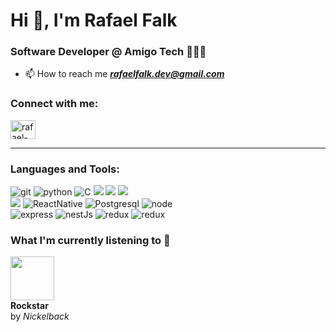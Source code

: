 <h1 align="left">Hi 👋, I'm Rafael Falk</h1>



<h3 align="left">Software Developer @ Amigo Tech 👨🏻‍💻</h3>

- 📫 How to reach me <b><i>rafaelfalk.dev@gmail.com</i></b>


<h3 align="left">Connect with me:</h3>
<p align="left">
<a href="https://linkedin.com/in/rafael-falk" target="_blank"><img align="center" src="https://raw.githubusercontent.com/rahuldkjain/github-profile-readme-generator/master/src/images/icons/Social/linked-in-alt.svg" alt="rafael-falk" height="30" width="40" /></a>
</p>
<hr>

<h3 align="left">Languages and Tools:</h3>
<div align="left">
<img src="https://img.shields.io/badge/git-%23F05033.svg?style=for-the-badge&logo=git&logoColor=white" alt="git"/>  
<img src="https://img.shields.io/badge/python-3670A0?style=for-the-badge&logo=python&logoColor=ffdd54" alt="python"/>   
<img src="https://img.shields.io/badge/c-%2300599C.svg?style=for-the-badge&logo=c&logoColor=white" alt="C"/>
<img src="https://img.shields.io/badge/javascript-%23323330.svg?style=for-the-badge&logo=javascript&logoColor=%23F7DF1E" atl="Javascript"/>
<img src="https://img.shields.io/badge/react-%2320232a.svg?style=for-the-badge&logo=react&logoColor=%2361DAFB" atl="React"/>
<img src="https://img.shields.io/badge/mysql-%2300f.svg?style=for-the-badge&logo=mysql&logoColor=white" atl="MySQL"/></br>
<img src="https://img.shields.io/badge/spring-%236DB33F.svg?style=for-the-badge&logo=spring&logoColor=white" atl="Spring"/>
<img src="https://img.shields.io/badge/React_Native-20232A?style=for-the-badge&logo=react&logoColor=61DAFB" alt="ReactNative"/>
<img src="https://img.shields.io/badge/PostgreSQL-000?style=for-the-badge&logo=postgresql" alt="Postgresql"/>
<img src="https://img.shields.io/badge/node.js-6DA55F?style=for-the-badge&logo=node.js&logoColor=white" alt="node"/></br>
<img src="https://img.shields.io/badge/express.js-%23404d59.svg?style=for-the-badge&logo=express&logoColor=%2361DAFB" alt="express"/>
<img src="https://img.shields.io/badge/nestjs-%23E0234E.svg?style=for-the-badge&logo=nestjs&logoColor=white" alt="nestJs"/>
<img src="https://img.shields.io/badge/redux-%23593d88.svg?style=for-the-badge&logo=redux&logoColor=white" alt="redux"/>
<img src="https://img.shields.io/badge/Sequelize-52B0E7?style=for-the-badge&logo=Sequelize&logoColor=white" alt="redux"/>
  
</div>

<!-- START_LAST_TRACK_SECTION -->
  <h3 align="left">What I'm currently listening to 🎵</h3>
  <div align="left">
    <img src="https://i.scdn.co/image/ab67616d0000b2738ad2adfa59683b9c8ace96c1" width="70" height="70"/>
    <br/>
    <strong>Rockstar</strong><br/>
    by <em>Nickelback</em>
  </div>
  <!-- END_LAST_TRACK_SECTION -->